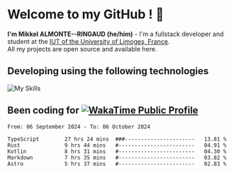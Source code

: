 # Welcome to my GitHub ! 🌃

**I'm Mikkel ALMONTE--RINGAUD (he/him)** - I'm a fullstack developer and student at the [IUT of the University of Limoges, France](https://iut.unilim.fr). \
All my projects are open source and available here.

## Developing using the following technologies

![My Skills](https://skillicons.dev/icons?i=dart,solidjs,pnpm,nodejs,ts,js,vercel,netlify,html,css,rust,astro,git,vue,md,electron,figma,github,bash,bun,cloudflare,py,tailwind,nginx,npm,tauri,vite,zig,yarn,windicss&theme=dark)

## Been coding for [![WakaTime Public Profile](https://wakatime.com/badge/user/0839e595-e07a-435c-8d59-ed95f2a3d6dd.svg?style=flat-square)](https://wakatime.com/@0839e595-e07a-435c-8d59-ed95f2a3d6dd)

<!--START_SECTION:waka-->

```plain
From: 06 September 2024 - To: 06 October 2024

TypeScript        27 hrs 24 mins  ###----------------------   13.81 %
Rust              9 hrs 44 mins   #------------------------   04.91 %
Kotlin            8 hrs 31 mins   #------------------------   04.30 %
Markdown          7 hrs 35 mins   #------------------------   03.82 %
Astro             5 hrs 37 mins   #------------------------   02.83 %
```

<!--END_SECTION:waka-->
